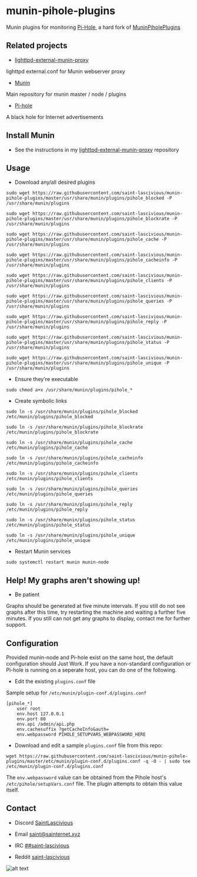 # munin-pihole-plugins

Munin plugins for monitoring [Pi-Hole](https://github.com/pi-hole/pi-hole), a hard fork of [MuninPiholePlugins](https://github.com/Rauks/MuninPiholePlugins)

## Related projects
* [lighttpd-external-munin-proxy](https://github.com/saint-lascivious/lighttpd-external-munin-proxy)

lighttpd external.conf for Munin webserver proxy

* [Munin](https://github.com/munin-monitoring/munin)

Main repository for munin master / node / plugins

* [Pi-hole](https://github.com/pi-hole/pi-hole)

A black hole for Internet advertisements

## Install Munin
* See the instructions in my [lighttpd-external-munin-proxy](https://github.com/saint-lascivious/lighttpd-external-munin-proxy) repository

## Usage
* Download any/all desired plugins
```
sudo wget https://raw.githubusercontent.com/saint-lascivious/munin-pihole-plugins/master/usr/share/munin/plugins/pihole_blocked -P /usr/share/munin/plugins
```
```
sudo wget https://raw.githubusercontent.com/saint-lascivious/munin-pihole-plugins/master/usr/share/munin/plugins/pihole_blockrate -P /usr/share/munin/plugins
```
```
sudo wget https://raw.githubusercontent.com/saint-lascivious/munin-pihole-plugins/master/usr/share/munin/plugins/pihole_cache -P /usr/share/munin/plugins
```
```
sudo wget https://raw.githubusercontent.com/saint-lascivious/munin-pihole-plugins/master/usr/share/munin/plugins/pihole_cacheinfo -P /usr/share/munin/plugins
```
```
sudo wget https://raw.githubusercontent.com/saint-lascivious/munin-pihole-plugins/master/usr/share/munin/plugins/pihole_clients -P /usr/share/munin/plugins
```
```
sudo wget https://raw.githubusercontent.com/saint-lascivious/munin-pihole-plugins/master/usr/share/munin/plugins/pihole_queries -P /usr/share/munin/plugins
```
```
sudo wget https://raw.githubusercontent.com/saint-lascivious/munin-pihole-plugins/master/usr/share/munin/plugins/pihole_reply -P /usr/share/munin/plugins
```
```
sudo wget https://raw.githubusercontent.com/saint-lascivious/munin-pihole-plugins/master/usr/share/munin/plugins/pihole_status -P /usr/share/munin/plugins
```
```
sudo wget https://raw.githubusercontent.com/saint-lascivious/munin-pihole-plugins/master/usr/share/munin/plugins/pihole_unique -P /usr/share/munin/plugins
```


* Ensure they're executable
```
sudo chmod a+x /usr/share/munin/plugins/pihole_*
```


* Create symbolic links
```
sudo ln -s /usr/share/munin/plugins/pihole_blocked /etc/munin/plugins/pihole_blocked
```
```
sudo ln -s /usr/share/munin/plugins/pihole_blockrate /etc/munin/plugins/pihole_blockrate
```
```
sudo ln -s /usr/share/munin/plugins/pihole_cache /etc/munin/plugins/pihole_cache
```
```
sudo ln -s /usr/share/munin/plugins/pihole_cacheinfo /etc/munin/plugins/pihole_cacheinfo
```
```
sudo ln -s /usr/share/munin/plugins/pihole_clients /etc/munin/plugins/pihole_clients
```
```
sudo ln -s /usr/share/munin/plugins/pihole_queries /etc/munin/plugins/pihole_queries
```
```
sudo ln -s /usr/share/munin/plugins/pihole_reply /etc/munin/plugins/pihole_reply
```
```
sudo ln -s /usr/share/munin/plugins/pihole_status /etc/munin/plugins/pihole_status
```
```
sudo ln -s /usr/share/munin/plugins/pihole_unique /etc/munin/plugins/pihole_unique
```

* Restart Munin services
```
sudo systemctl restart munin munin-node
```

## Help! My graphs aren't showing up!

* Be patient

Graphs should be generated at five minute intervals. If you still do not see graphs after this time, try restarting the machine and waiting a further five minutes. If you still can not get any graphs to display, contact me for further support.

## Configuration

Provided munin-node and Pi-hole exist on the same host, the default configuration should Just Work. If you have a non-standard configuration or Pi-hole is running on a seperate host, you can do one of the following.

* Edit the existing `plugins.conf` file

Sample setup for `/etc/munin/plugin-conf.d/plugins.conf`
```
[pihole_*]
    user root
    env.host 127.0.0.1
    env.port 80
    env.api /admin/api.php
    env.cachesuffix ?getCacheInfo&auth=
    env.webpassword PIHOLE_SETUPVARS_WEBPASSWORD_HERE
```

* Download and edit a sample `plugins.conf` file from this repo:
```
wget https://raw.githubusercontent.com/saint-lascivious/munin-pihole-plugins/master/etc/munin/plugin-conf.d/plugins.conf -q -O - | sudo tee /etc/munin/plugin-conf.d/plugins.conf
```
The `env.webpassword` value can be obtained from the Pihole host's `/etc/pihole/setupVars.conf` file. The plugin attempts to obtain this value itself.

## Contact
* Discord
[SaintLascivious](https://discord.gg/NC7taVyn)

* Email
saint@sainternet.xyz

* IRC
[##saint-lascivious](https://webchat.freenode.net/##saint-lascivious)

* Reddit
[saint-lascivious](https://www.reddit.com/user/saint-lascivious)

![alt text][logo]

[logo]:https://vignette.wikia.nocookie.net/pokemon/images/7/76/265Wurmple.png "Using the spikes on its rear end, Wurmple peels the bark off trees and feeds on the sap that oozes out. This Pokémon's feet are tipped with suction pads that allow it to cling to glass without slipping."
